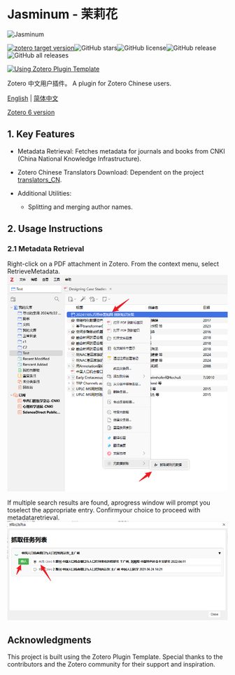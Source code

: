 # Jasminum - 茉莉花

![Jasminum](./addon/chrome/content/icons/icon.png)

[![zotero target version](https://img.shields.io/badge/Zotero-7-green?style=flat-square&logo=zotero&logoColor=CC2936)](https://www.zotero.org)![GitHub stars](https://img.shields.io/github/stars/l0o0/jasminum?style=flat-square)![GitHub license](https://img.shields.io/github/license/l0o0/jasminum?style=flat-square)![GitHub release](https://img.shields.io/github/v/release/l0o0/jasminum?style=flat-square)![GitHub all releases](https://img.shields.io/github/downloads/l0o0/jasminum/total?style=flat-square)

[![Using Zotero Plugin Template](https://img.shields.io/badge/Using-Zotero%20Plugin%20Template-blue?style=flat-square&logo=github)](https://github.com/windingwind/zotero-plugin-template)

Zotero 中文用户插件。
A plugin for Zotero Chinese users.

[English](README.md) | [简体中文](./README-zh-CN.md)

[Zotero 6 version](https://github.com/l0o0/jasminum/tree/master)

## 1. Key Features

  + Metadata Retrieval: Fetches metadata for journals and books from CNKI (China National Knowledge Infrastructure).

  + Zotero Chinese Translators Download: Dependent on the project [translators_CN](https://github.com/l0o0/translators_CN).

  + Additional Utilities:

    + Splitting and merging author names.


## 2. Usage Instructions

### 2.1 Metadata Retrieval

Right-click on a PDF attachment in Zotero.
From the context menu, select RetrieveMetadata.
![alt text](doc/images/image.png)

If multiple search results are found, aprogress window will prompt you toselect the appropriate entry. Confirmyour choice to proceed with metadataretrieval.
![alt text](doc/images/image-1.png)

## Acknowledgments

This project is built using the Zotero Plugin Template. Special thanks to the contributors and the Zotero community for their support and inspiration.
